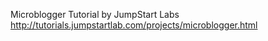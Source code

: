 Microblogger Tutorial by JumpStart Labs http://tutorials.jumpstartlab.com/projects/microblogger.html